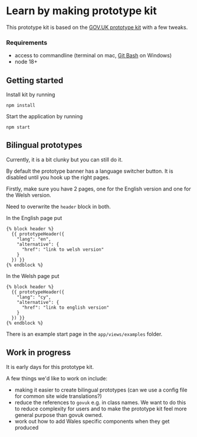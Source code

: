 # Learn by making prototype kit

This prototype kit is based on the [GOV.UK prototype kit](https://github.com/alphagov/govuk-prototype-kit) with a few tweaks.

### Requirements

* access to commandline (terminal on mac, [Git Bash](https://git-scm.com/download/win) on Windows)
* node 18+

## Getting started

Install kit by running

```
npm install
```

Start the application by running

```
npm start
```

## Bilingual prototypes

Currently, it is a bit clunky but you can still do it.

By default the prototype banner has a language switcher button. It is disabled until you hook up the right pages.

Firstly, make sure you have 2 pages, one for the English version and one for the Welsh version.

Need to overwrite the `header` block in both.

In the English page put

```
{% block header %}
  {{ prototypeHeader({
    "lang": "en",
    "alternative": {
      "href": "link to welsh version"
    }
  }) }}
{% endblock %}
```

In the Welsh page put

```
{% block header %}
  {{ prototypeHeader({
    "lang": "cy",
    "alternative": {
      "href": "link to english version"
    }
  }) }}
{% endblock %}
```

There is an example start page in the `app/views/examples` folder.

## Work in progress

It is early days for this prototype kit.

A few things we'd like to work on include:

* making it easier to create bilingual prototypes (can we use a config file for common site wide translations?)
* reduce the references to `govuk` e.g. in class names. We want to do this to reduce complexity for users and to make the prototype kit feel more general purpose than govuk owned.
* work out how to add Wales specific components when they get produced